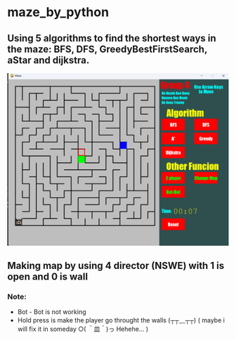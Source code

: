 # maze_by_python
## Using 5 algorithms to find the shortest ways in the maze: BFS, DFS, GreedyBestFirstSearch, aStar and dijkstra.
![alt text](https://github.com/ZxxMiaxxZ/maze_by_python/blob/main/img/2_player.png)

## Making map by using 4 director (NSWE) with 1 is open and 0 is wall


### Note: 
- Bot - Bot is not working 
- Hold press is make the player go throught the walls (┬┬﹏┬┬) 
( maybe i will fix it in someday ○( ＾皿＾)っ Hehehe… )

